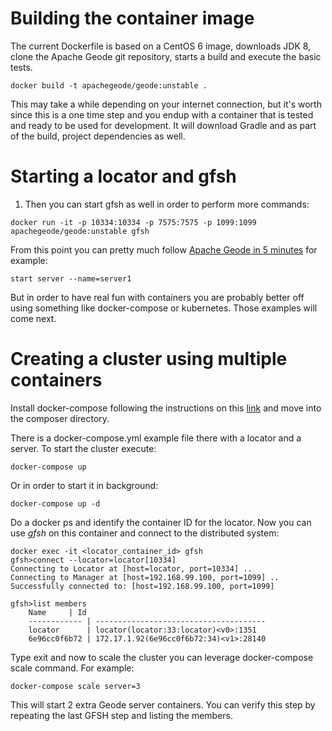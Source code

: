 # Building the container image

The current Dockerfile is based on a CentOS 6 image, downloads JDK 8, clone the Apache Geode git repository, starts a build and execute the basic tests.

```
docker build -t apachegeode/geode:unstable .
```

This may take a while depending on your internet connection, but it's worth since this is a one time step and you endup with a container that is tested and ready to be used for development. It will download Gradle and as part of the build, project dependencies as well.

# Starting a locator and gfsh

1. Then you can start gfsh as well in order to perform more commands:

```
docker run -it -p 10334:10334 -p 7575:7575 -p 1099:1099  apachegeode/geode:unstable gfsh
```


From this point you can pretty much follow [Apache Geode in 5 minutes](https://cwiki.apache.org/confluence/display/GEODE/Index#Index-Geodein5minutes) for example:

```
start server --name=server1
```

But in order to have real fun with containers you are probably better off using something like docker-compose or kubernetes. Those examples will come next.

# Creating a cluster using multiple containers

Install docker-compose following the instructions on this [link](https://docs.docker.com/compose/install/) and move into the composer directory.

There is a docker-compose.yml example file there with a locator and a server.  To start the cluster execute:

```
docker-compose up
```

Or in order to start it in background:

```
docker-compose up -d
```

Do a docker ps and identify the container ID for the locator.  Now you can use *gfsh* on this container and connect to the distributed system:

```
docker exec -it <locator_container_id> gfsh
gfsh>connect --locator=locator[10334]
Connecting to Locator at [host=locator, port=10334] ..
Connecting to Manager at [host=192.168.99.100, port=1099] ..
Successfully connected to: [host=192.168.99.100, port=1099]

gfsh>list members
    Name     | Id
    ------------ | --------------------------------------
    locator      | locator(locator:33:locator)<v0>:1351
    6e96cc0f6b72 | 172.17.1.92(6e96cc0f6b72:34)<v1>:28140
```

Type exit and now to scale the cluster you can leverage docker-compose scale command. For example:

```
docker-compose scale server=3
```

This will start 2 extra Geode server containers. You can verify this step by repeating the last GFSH step and listing the members.

